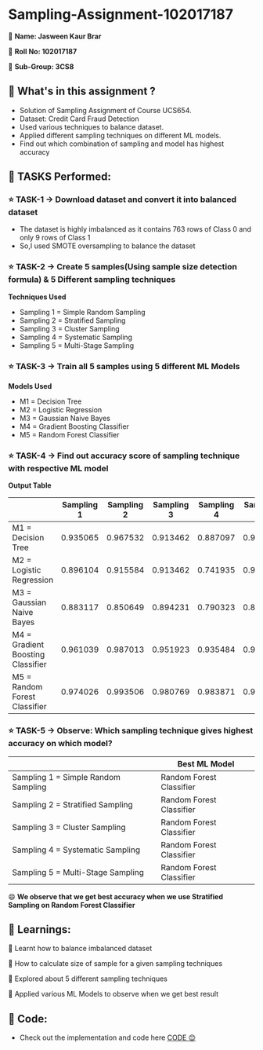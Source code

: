 # Sampling-Assignment-102017187

🌸 **Name: Jasween Kaur Brar**

🌸 **Roll No: 102017187**

🌸 **Sub-Group: 3CS8**

## 💠 What's in this assignment ?
* Solution of Sampling Assignment of Course UCS654.
* Dataset: Credit Card Fraud Detection
* Used various techniques to balance dataset. 
* Applied different sampling techniques on different ML models.
* Find out which combination of sampling and model has highest accuracy

## 💠 TASKS Performed:

### ⭐ TASK-1 -> Download dataset and convert it into balanced dataset

  * The dataset is highly imbalanced as it contains 763 rows of Class 0 and only 9 rows of Class 1
  * So,I used SMOTE oversampling to balance the dataset
 
### ⭐ TASK-2 -> Create 5 samples(Using sample size detection formula) & 5 Different sampling techniques
  **Techniques Used**
  * Sampling 1 = Simple Random Sampling
  * Sampling 2 = Stratified Sampling
  * Sampling 3 = Cluster Sampling
  * Sampling 4 = Systematic Sampling
  * Sampling 5 = Multi-Stage Sampling

### ⭐ TASK-3 -> Train all 5 samples using 5 different ML Models
  **Models Used**
  * M1 = Decision Tree 
  * M2 = Logistic Regression
  * M3 = Gaussian Naive Bayes
  * M4 = Gradient Boosting Classifier
  * M5 = Random Forest Classifier

### ⭐ TASK-4 -> Find out accuracy score of sampling technique with respective ML model
  **Output Table**

  |  | Sampling 1 | Sampling 2 | Sampling 3 | Sampling 4 | Sampling 5 |
  | --- | --- | --- | --- | --- | --- |
  | M1 = Decision Tree | 0.935065 | 0.967532 | 0.913462 | 0.887097 | 0.961039 |
  | M2 = Logistic Regression | 0.896104 | 0.915584 | 0.913462 | 0.741935 | 0.974026 |
  | M3 = Gaussian Naive Bayes | 0.883117 | 0.850649 | 0.894231 | 0.790323 | 0.818182 |
  | M4 = Gradient Boosting Classifier | 0.961039 | 0.987013 | 0.951923 | 0.935484 | 0.974026 |
  | M5 = Random Forest Classifier | 0.974026 | 0.993506 | 0.980769 | 0.983871 | 0.987013 |

### ⭐ TASK-5 -> Observe: Which sampling technique gives highest accuracy on which model?

  |  | Best ML Model |
  | --- | --- |
  | Sampling 1 = Simple Random Sampling | Random Forest Classifier |
  | Sampling 2 = Stratified Sampling | Random Forest Classifier |
  | Sampling 3 = Cluster Sampling | Random Forest Classifier |
  | Sampling 4 = Systematic Sampling | Random Forest Classifier |
  | Sampling 5 = Multi-Stage Sampling | Random Forest Classifier |
 
 :smile: **We observe that we get best accuracy when we use Stratified Sampling on Random Forest Classifier**

 ## 💠 Learnings:

 🌿 Learnt how to balance imbalanced dataset

 🌿 How to calculate size of sample for a given sampling techniques

 🌿 Explored about 5 different sampling techniques

 🌿 Applied various ML Models to observe when we get best result
 
 ## 💠 Code:
 * Check out the implementation and code here [CODE 😊](https://github.com/JasweenBrar/Sampling-Assignment-102017187/blob/main/sampling_102017187.ipynb)
